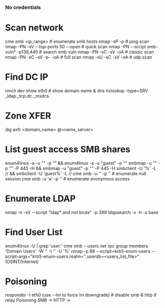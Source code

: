 ### No credentials

# Scan network

cme smb <ip_range> # enumerate smb hosts
nmap -sP -p <ip> # ping scan
nmap -PN -sV --top-ports 50 --open <ip> # quick scan
nmap -PN --script smb-vuln* -p139,445 <ip> # search smb vuln
nmap -PN -sC -sV -oA <output> <ip> # classic scan
nmap -PN -sC -sV -p- -oA <output> <ip> # full scan
nmap -sU -sC -sV -oA <output> <ip> # udp scan

# Find DC IP
nmcli dev show eth0 # show domain name & dns
nslookup -type=SRV _ldap._tcp.dc._msdcs.<domain>

# Zone XFER
dig axfr <domain_name> @<name_server>

# List guest access SMB shares
enum4linux -a -u "" -p "" <dc-ip> && enum4linux -a -u "guest" -p "" <dc-ip>
smbmap -u "" -p "" -P 445 -H <dc-ip> && smbmap -u "guest" -p "" -P 445 -H <dc-ip>
smbclient -U '%' -L //<dc-ip> && smbclient -U 'guest%' -L //<dc-ip>
cme smb <ip> -u '' -p '' # enumerate null session
cme smb <ip> -u 'a' -p '' # enumerate anonymous access

# Enumerate LDAP
nmap -n -sV --script "ldap* and not brute" -p 389 <dc-ip>
ldapsearch -x -h <ip> -s base  

# Find User List
enum4linux -U <dc-ip> | grep 'user:'
cme smb <ip> --users 
net rpc group members 'Domain Users' -W '<domain>' -I '<ip>' -U '%'
nmap -p 88 --script=krb5-enum-users --script-args="krb5-enum-users.realm='<domain>',userdb=<users_list_file>" <ip>  (OSINT/Internet)

# Poisoning
responder -I eth0 (use --lm to force lm downgrade) # disable smb & http if relay
Poisoning SMB ->
 HTTP ->



